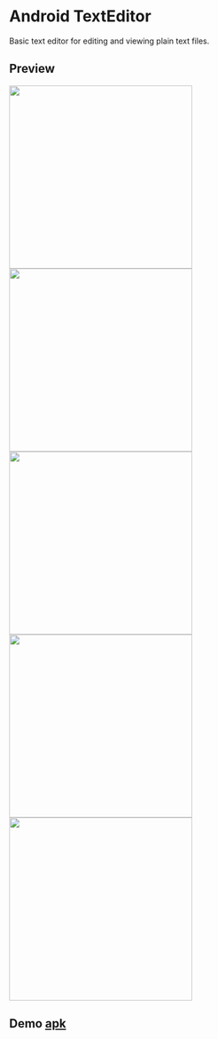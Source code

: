 # Android TextEditor

Basic text editor for editing and viewing plain text files.


## Preview
<p align="left">
<img src="/snapshots/1.jpg" width="330">
<img src="/snapshots/2.jpg" width="330">
<img src="/snapshots/3.jpg" width="330">
<img src="/snapshots/4.jpg" width="330">
<img src="/snapshots/5.jpg" width="330">
</p>

## Demo [apk]("/app/release/app-release.apk")


